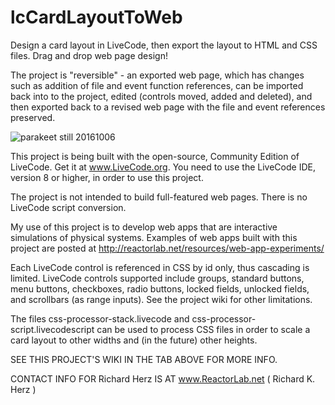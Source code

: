 # lcCardLayoutToWeb
Design a card layout in LiveCode, then export the layout to HTML and CSS files. Drag and drop web page design!

The project is "reversible" - an exported web page, which has changes such as addition of file and event function references, can be imported back into to the project, edited (controls moved, added and deleted), and then exported back to a revised web page with the file and event references preserved.

![parakeet still 20161006](http://reactorlab.net/graphics/github_media/parakeet_20161007a.png)

This project is being built with the open-source, Community Edition of LiveCode. Get it at www.LiveCode.org. You need to use the LiveCode IDE, version 8 or higher, in order to use this project.

The project is not intended to build full-featured web pages. There is no LiveCode script conversion.

My use of this project is to develop web apps that are interactive simulations of physical systems. Examples of web apps built with this project are posted at http://reactorlab.net/resources/web-app-experiments/ 

Each LiveCode control is referenced in CSS by id only, thus cascading is limited. LiveCode controls supported include groups, standard buttons, menu buttons, checkboxes, radio buttons, locked fields, unlocked fields, and scrollbars (as range inputs). See the project wiki for other limitations.

The files css-processor-stack.livecode and css-processor-script.livecodescript can be used to process CSS files in order to scale a card layout to other widths and (in the future) other heights.

SEE THIS PROJECT'S WIKI IN THE TAB ABOVE FOR MORE INFO. 

CONTACT INFO FOR Richard Herz IS AT www.ReactorLab.net ( Richard K. Herz ) 
